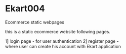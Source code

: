 # Ekart004
Ecommerce static webpages

 this is a static ecommerce website following pages.
 
 1] login page -
     for user authentication
 2] register page -   
     where user can create his account with Ekart application
